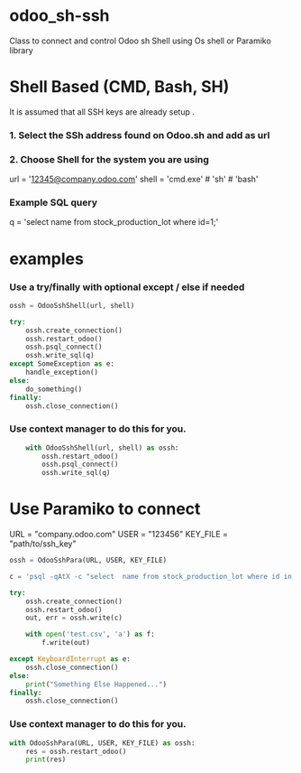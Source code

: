 # odoo_sh-ssh
Class to connect and control Odoo sh Shell using Os shell or Paramiko library


# Shell Based (CMD, Bash, SH)
It is assumed that all SSH keys are already setup .

### 1. Select the SSh address found on Odoo.sh and add as url
### 2. Choose Shell for the system you are using

url = '12345@company.odoo.com' 
shell = 'cmd.exe' # 'sh' # 'bash'

### Example SQL query
q = 'select name from stock_production_lot where id=1;'

# examples
### Use a try/finally with optional except / else if needed
```python
ossh = OdooSshShell(url, shell)

try:
    ossh.create_connection()    
    ossh.restart_odoo()
    ossh.psql_connect()
    ossh.write_sql(q)
except SomeException as e:
    handle_exception()
else:
    do_something()
finally:
    ossh.close_connection()

```

### Use context manager to do this for you.
```python
    with OdooSshShell(url, shell) as ossh:
        ossh.restart_odoo()
        ossh.psql_connect()
        ossh.write_sql(q)
```

# Use Paramiko to connect
URL = "company.odoo.com"
USER = "123456"
KEY_FILE = "path/to/ssh_key"


```python
ossh = OdooSshPara(URL, USER, KEY_FILE)

c = 'psql -qAtX -c "select  name from stock_production_lot where id in (1, 2, 3, 4);"'

try:
    ossh.create_connection()
    ossh.restart_odoo()
    out, err = ossh.write(c)

    with open('test.csv', 'a') as f:
        f.write(out)

except KeyboardInterrupt as e:
    ossh.close_connection()
else:
    print("Something Else Happened...")
finally:
    ossh.close_connection()
```

### Use context manager to do this for you.
```python
with OdooSshPara(URL, USER, KEY_FILE) as ossh:
    res = ossh.restart_odoo()
    print(res)
```
